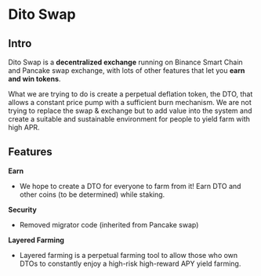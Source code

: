 # Dito Swap

## **Intro** <a id="intro"></a>

Dito Swap is a **decentralized exchange** running on Binance Smart Chain and Pancake swap exchange, with lots of other features that let you **earn and win tokens**.

What we are trying to do is create a perpetual deflation token, the DTO, that allows a constant price pump with a sufficient burn mechanism. We are not trying to replace the swap & exchange but to add value into the system and create a suitable and sustainable environment for people to yield farm with high APR.

## **Features** <a id="features"></a>

**Earn**

* We hope to create a DTO for everyone to farm from it! Earn DTO and other coins \(to be determined\) while staking.

**Security**

* Removed migrator code \(inherited from Pancake swap\)

**Layered Farming**

* Layered farming is a perpetual farming tool to allow those who own DTOs to constantly enjoy a high-risk high-reward APY yield farming. 

